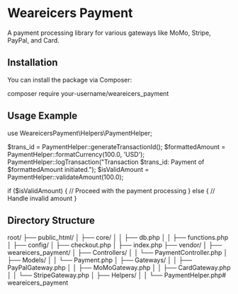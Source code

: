 # Weareicers Payment

A payment processing library for various gateways like MoMo, Stripe, PayPal, and Card.

## Installation

You can install the package via Composer:

composer require your-username/weareicers_payment

## Usage Example
use WeareicersPayment\Helpers\PaymentHelper;

$trans_id = PaymentHelper::generateTransactionId();
$formattedAmount = PaymentHelper::formatCurrency(100.0, 'USD');
PaymentHelper::logTransaction("Transaction $trans_id: Payment of $formattedAmount initiated.");
$isValidAmount = PaymentHelper::validateAmount(100.0);

if ($isValidAmount) {
    // Proceed with the payment processing
} else {
    // Handle invalid amount
}

## Directory Structure

root/
├── public_html/
│   ├── core/
│   │   ├── db.php
│   │   ├── functions.php
│   ├── config/
│   ├── checkout.php
│   ├── index.php
├── vendor/
│   ├── weareicers_payment/
│       ├── Controllers/
│       │   └── PaymentController.php
│       ├── Models/
│       │   └── Payment.php
│       ├── Gateways/
│       │   ├── PayPalGateway.php
│       │   ├── MoMoGateway.php
│       │   ├── CardGateway.php
│       │   └── StripeGateway.php
│       ├── Helpers/
│       │   └── PaymentHelper.php# weareicers_payment
